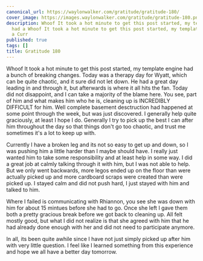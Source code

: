 ```yaml
---
canonical_url: https://waylonwalker.com/gratitude/gratitude-180/
cover_image: https://images.waylonwalker.com/gratitude/gratitude-180.png
description: Whoof It took a hot minute to get this post started, my template engine
  had a Whoof It took a hot minute to get this post started, my template engine had
  a Curr
published: true
tags: []
title: Gratitude 180
---
```


Whoof It took a hot minute to get this post started, my template engine had a bunch of breaking changes.  Today was a therapy day for Wyatt, which can be quite chaotic, and it sure did not let down.  He had a great day leading in and through it, but afterwards is where it all hits the fan.  Today did not disappoint, and I can take a majority of the blame here.  You see, part of him and what makes him who he is, cleaning up is INCREDIBLY DIFFICULT for him. Well complete basement desctruction had happened at some point through the week, but was just discovered.  I generally help quite graciously, at least I hope I do. Generally I try to pick up the best I can after him throughout the day so that things don't go too chaotic, and trust me sometimes it's a lot to keep up with.

Currently I have a broken leg and its not so easy to get up and down, so I was pushing him a little harder than I maybe should have.  I really just wanted him to take some responsibility and at least help in some way.  I did a great job at calmly talking through it with him, but I was not able to help.  But we only went backwards, more legos ended up on the floor than were actually picked up and more cardboard scraps were created than were picked up.  I stayed calm and did not push hard, I just stayed with him and talked to him.

Where I failed is communicating with Rhiannon,  you see she was down with him for about 15 mintues before she had to go.  Once she left I gave them both a pretty gracious break before we got back to cleaning up.  All felt mostly good, but what I did not realize is that she agreed with him that he had already done enough with her and did not need to participate anymore.

In all, its been quite awhile since I have not just simply picked up after him with very little question.  I feel like I learned something from this experience and hope we all have a better day tomorrow.